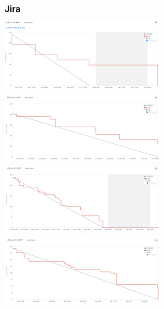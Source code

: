 # Jira

![JIRA차트1](./images/JIRA차트1.png)

![JIRA차트2](./images/JIRA차트2.png)

![JIRA차트3](./images/JIRA차트3.png)

![JIRA차트4](./images/JIRA차트4.png)
